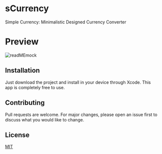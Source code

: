 # sCurrency
Simple Currency: Minimalistic Designed Currency Converter

# Preview

![readMEmock](https://user-images.githubusercontent.com/29552154/122768856-62c73e80-d27a-11eb-9333-22a9af4678aa.png)

## Installation

Just download the project and install in your device through Xcode. This app is completely free to use.


## Contributing
Pull requests are welcome. For major changes, please open an issue first to discuss what you would like to change.

## License
[MIT](https://choosealicense.com/licenses/mit/)
